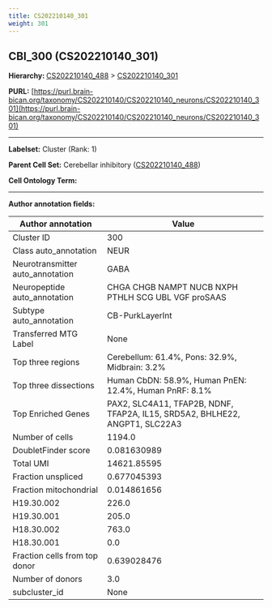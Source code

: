 ```yaml
---
title: CS202210140_301
weight: 301
---
```

## CBI_300 (CS202210140_301)
<b>Hierarchy: </b>
[CS202210140_488](../CS202210140_488) >
[CS202210140_301](../CS202210140_301)

**PURL:** [https://purl.brain-bican.org/taxonomy/CS202210140/CS202210140_neurons/CS202210140_301](https://purl.brain-bican.org/taxonomy/CS202210140/CS202210140_neurons/CS202210140_301)

---


**Labelset:** Cluster (Rank: 1)

**Parent Cell Set:** Cerebellar inhibitory ([CS202210140_488](../CS202210140_488))



**Cell Ontology Term:** 

[MARKER GENES.]: #


---

[TRANSFERRED ANNOTATIONS.]: #


[AUTHOR ANNOTATION FIELDS.]: #


**Author annotation fields:**

| Author annotation | Value |
|-------------------|-------|
|Cluster ID|300|
|Class auto_annotation|NEUR|
|Neurotransmitter auto_annotation|GABA|
|Neuropeptide auto_annotation|CHGA CHGB NAMPT NUCB NXPH PTHLH SCG UBL VGF proSAAS|
|Subtype auto_annotation|CB-PurkLayerInt|
|Transferred MTG Label|None|
|Top three regions|Cerebellum: 61.4%, Pons: 32.9%, Midbrain: 3.2%|
|Top three dissections|Human CbDN: 58.9%, Human PnEN: 12.4%, Human PnRF: 8.1%|
|Top Enriched Genes|PAX2, SLC4A11, TFAP2B, NDNF, TFAP2A, IL15, SRD5A2, BHLHE22, ANGPT1, SLC22A3|
|Number of cells|1194.0|
|DoubletFinder score|0.081630989|
|Total UMI|14621.85595|
|Fraction unspliced|0.677045393|
|Fraction mitochondrial|0.014861656|
|H19.30.002|226.0|
|H19.30.001|205.0|
|H18.30.002|763.0|
|H18.30.001|0.0|
|Fraction cells from top donor|0.639028476|
|Number of donors|3.0|
|subcluster_id|None|
